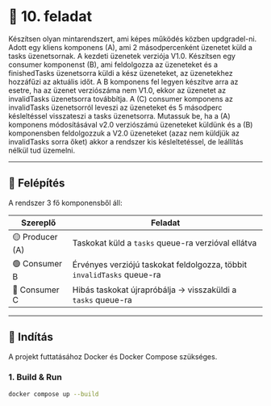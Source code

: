 # 🔁 10. feladat

Készítsen olyan mintarendszert, ami képes működés közben updgradel-ni. Adott egy kliens komponens (A), ami 2 másodpercenként üzenetet küld a tasks üzenetsornak. A kezdeti üzenetek verziója V1.0. Készítsen egy consumer komponenst (B), ami feldolgozza az üzeneteket és a finishedTasks üzenetsorra küldi a kész üzeneteket, az üzenetekhez hozzáfűzi az aktuális időt. A B komponens fel legyen készítve arra az esetre, ha az üzenet verziószáma nem V1.0, ekkor az üzenetet az invalidTasks üzenetsorra továbbítja. A (C) consumer komponens az invalidTasks üzenetsorról leveszi az üzeneteket és 5 másodperc késleltéssel visszateszi a tasks üzenetsorra. Mutassuk be, ha a (A) komponens módosításával v2.0 verziószámú üzeneteket küldünk és a (B) komponensben feldolgozzuk a V2.0 üzeneteket (azaz nem küldjük az invalidTasks sorra őket) akkor a rendszer kis késleltetéssel, de leállítás nélkül tud üzemelni.

---

## 🧱 Felépítés

A rendszer 3 fő komponensből áll:

| Szereplő         | Feladat                                                                 |
|------------------|-------------------------------------------------------------------------|
| 🟡 Producer (A)   | Taskokat küld a `tasks` queue-ra verzióval ellátva                     |
| 🟢 Consumer B     | Érvényes verziójú taskokat feldolgozza, többit `invalidTasks` queue-ra |
| 🔁 Consumer C     | Hibás taskokat újrapróbálja → visszaküldi a `tasks` queue-ra           |

---

## 🚀 Indítás

A projekt futtatásához Docker és Docker Compose szükséges.

### 1. Build & Run

```bash
docker compose up --build
